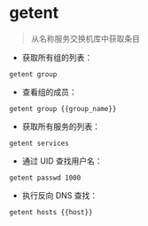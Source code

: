 # getent  

> 从名称服务交换机库中获取条目

- 获取所有组的列表：

`getent group`

- 查看组的成员：

`getent group {{group_name}}`

- 获取所有服务的列表：

`getent services`

- 通过 UID 查找用户名：

`getent passwd 1000`

- 执行反向 DNS 查找：

`getent hosts {{host}}`

[#]: contributors: ([潘潘])